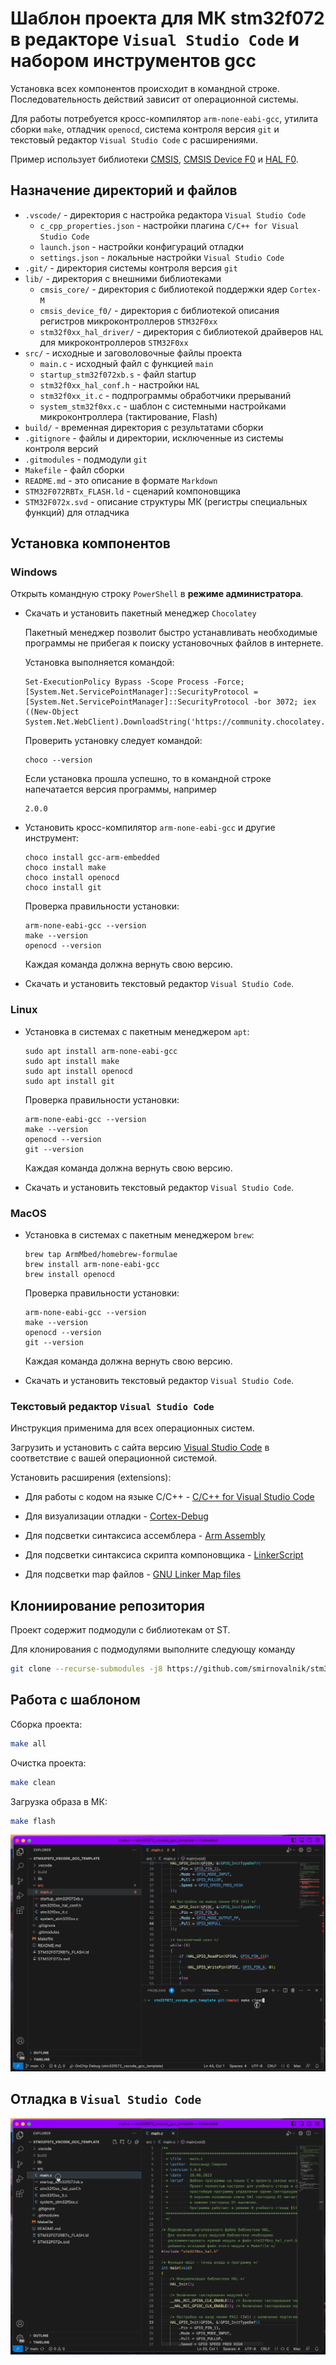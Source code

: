 # Шаблон проекта для МК stm32f072 в редакторе `Visual Studio Code` и набором инструментов gcc

Установка всех компонентов происходит в командной строке.
Последовательность действий зависит от операционной системы.

Для работы потребуется кросс-компилятор `arm-none-eabi-gcc`, утилита сборки `make`, отладчик `openocd`,
система контроля версия `git` и текстовый редактор `Visual Studio Code` с расширениями.

Пример использует библиотеки [CMSIS](https://github.com/STMicroelectronics/cmsis_core),
[CMSIS Device F0](https://github.com/STMicroelectronics/cmsis_device_f0) и
[HAL F0](https://github.com/STMicroelectronics/stm32f0xx_hal_driver).

## Назначение директорий и файлов

- `.vscode/` - директория с настройка редактора `Visual Studio Code`
  - `c_cpp_properties.json` - настройки плагина `C/C++ for Visual Studio Code`
  - `launch.json` - настройки конфигураций отладки
  - `settings.json` - локальные настройки `Visual Studio Code`
- `.git/` - директория системы контроля версия `git`
- `lib/` - директория с внешними библиотеками
  - `cmsis_core/` - директория с библиотекой поддержки ядер `Cortex-M`
  - `cmsis_device_f0/` - директория с библиотекой описания регистров микроконтроллеров `STM32F0xx`
  - `stm32f0xx_hal_driver/` - директория с библиотекой драйверов `HAL` для микроконтроллеров `STM32F0xx`
- `src/` - исходные и заговоловочные файлы проекта
  - `main.c` - исходный файл с функцией `main`
  - `startup_stm32f072xb.s` - файл startup
  - `stm32f0xx_hal_conf.h` - настройки `HAL`
  - `stm32f0xx_it.c` - подпрограммы обработчики прерываний
  - `system_stm32f0xx.c` - шаблон с системными настройками микроконтроллера (тактирование, Flash)
- `build/` - временная директория с результатами сборки
- `.gitignore` - файлы и директории, исключенные из системы контроля версий
- `.gitmodules` - подмодули `git`
- `Makefile` - файл сборки
- `README.md` - это описание в формате `Markdown`
- `STM32F072RBTx_FLASH.ld` - сценарий компоновщика
- `STM32F072x.svd` - описание структуры МК (регистры специальных функций) для отладчика

## Установка компонентов

### Windows

Открыть командную строку `PowerShell` в **режиме администратора**.

- Скачать и установить пакетный менеджер `Chocolatey`

    Пакетный менеджер позволит быстро устанавливать необходимые программы не прибегая к поиску установочных файлов в интернете.

    Установка выполняется командой:

    ```shell
    Set-ExecutionPolicy Bypass -Scope Process -Force; [System.Net.ServicePointManager]::SecurityProtocol = [System.Net.ServicePointManager]::SecurityProtocol -bor 3072; iex ((New-Object System.Net.WebClient).DownloadString('https://community.chocolatey.org/install.ps1'))
    ```

    Проверить установку следует командой:

    ```shell
    choco --version
    ```

    Если установка прошла успешно, то в командной строке напечатается версия программы, например

    ```shell
    2.0.0
    ```

- Установить кросс-компилятор `arm-none-eabi-gcc` и другие инструмент:

    ```shell
    choco install gcc-arm-embedded
    choco install make
    choco install openocd
    choco install git
    ```

  Проверка правильности установки:

  ```shell
  arm-none-eabi-gcc --version
  make --version
  openocd --version
  ```

  Каждая команда должна вернуть свою версию.

- Скачать и установить текстовый редактор `Visual Studio Code`.

### Linux

- Установка в системах с пакетным менеджером `apt`:

  ```shell
  sudo apt install arm-none-eabi-gcc
  sudo apt install make
  sudo apt install openocd
  sudo apt install git
   ```

  Проверка правильности установки:

  ```shell
  arm-none-eabi-gcc --version
  make --version
  openocd --version
  git --version
  ```

  Каждая команда должна вернуть свою версию.

- Скачать и установить текстовый редактор `Visual Studio Code`.

### MacOS

- Установка в системах с пакетным менеджером `brew`:

  ```shell
  brew tap ArmMbed/homebrew-formulae
  brew install arm-none-eabi-gcc
  brew install openocd
  ```

  Проверка правильности установки:

  ```shell
  arm-none-eabi-gcc --version
  make --version
  openocd --version
  git --version
  ```

  Каждая команда должна вернуть свою версию.

- Скачать и установить текстовый редактор `Visual Studio Code`.

### Текстовый редактор `Visual Studio Code`

Инструкция применима для всех операционных систем.

Загрузить и установить с сайта версию [Visual Studio Code](https://code.visualstudio.com/) в соответствие с вашей операционной системой.

Установить расширения (extensions):

- Для работы с кодом на языке C/C++ - [C/C++ for Visual Studio Code](https://marketplace.visualstudio.com/items?itemName=ms-vscode.cpptools)

- Для визуализации отладки - [Cortex-Debug](https://marketplace.visualstudio.com/items?itemName=marus25.cortex-debug)

- Для подсветки синтаксиса ассемблера - [Arm Assembly](https://marketplace.visualstudio.com/items?itemName=dan-c-underwood.arm)

- Для подсветки синтаксиса скрипта компоновщика - [LinkerScript](https://marketplace.visualstudio.com/items?itemName=ZixuanWang.linkerscript)

- Для подсветки map файлов - [GNU Linker Map files](https://marketplace.visualstudio.com/items?itemName=trond-snekvik.gnu-mapfiles)

## Клониирование репозитория

Проект содержит подмодули с библиотекам от ST.

Для клонирования с подмодулями выполните следующу команду

```bash
git clone --recurse-submodules -j8 https://github.com/smirnovalnik/stm32f072_vscode_gcc_template.git
```

## Работа с шаблоном

Сборка проекта:

```bash
make all
```

Очистка проекта:

```bash
make clean
```

Загрузка образа в МК:

```bash
make flash
```

![](./img/vscode_build_flash.gif)

## Отладка в `Visual Studio Code`

![](./img/vscode_debug.gif)
